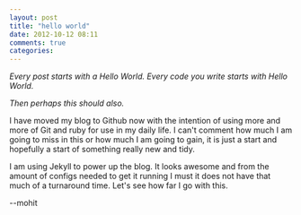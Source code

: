 ```yaml
---
layout: post
title: "hello world"
date: 2012-10-12 08:11
comments: true
categories: 
---
```


*Every post starts with a Hello World. Every code you write starts with Hello World.*

*Then perhaps this should also.*

I have moved my blog to Github now with the intention of using more and more of Git and ruby for use in my daily life. I can't comment how much I am going to miss in this or how much I am going to gain, it is just a start and hopefully a start of something really new and tidy.

I am using Jekyll to power up the blog. It looks awesome and from the amount of configs needed to get it running I must it does not have that much of a turnaround time. Let's see how far I go with this.

--mohit